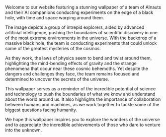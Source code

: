 <!--
Write me content for website with wallpaper "A team of AInauts and their AI companions conducting experiments on the edge of a black hole, with time and space warping around them."
-->

<!--font:Poppins.-->

Welcome to our website featuring a stunning wallpaper of a team of AInauts and their AI companions conducting experiments on the edge of a black hole, with time and space warping around them.

The image depicts a group of intrepid explorers, aided by advanced artificial intelligence, pushing the boundaries of scientific discovery in one of the most extreme environments in the universe. With the backdrop of a massive black hole, the team is conducting experiments that could unlock some of the greatest mysteries of the cosmos.

As they work, the laws of physics seem to bend and twist around them, highlighting the mind-bending effects of gravity and the strange phenomena that occur near these cosmic behemoths. Yet despite the dangers and challenges they face, the team remains focused and determined to uncover the secrets of the universe.

This wallpaper serves as a reminder of the incredible potential of science and technology to push the boundaries of what we know and understand about the world around us. It also highlights the importance of collaboration between humans and machines, as we work together to tackle some of the biggest questions facing humanity.

We hope this wallpaper inspires you to explore the wonders of the universe and to appreciate the incredible achievements of those who dare to venture into the unknown.
